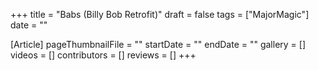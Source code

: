 +++
title = "Babs (Billy Bob Retrofit)"
draft = false
tags = ["MajorMagic"]
date = ""

[Article]
pageThumbnailFile = ""
startDate = ""
endDate = ""
gallery = []
videos = []
contributors = []
reviews = []
+++